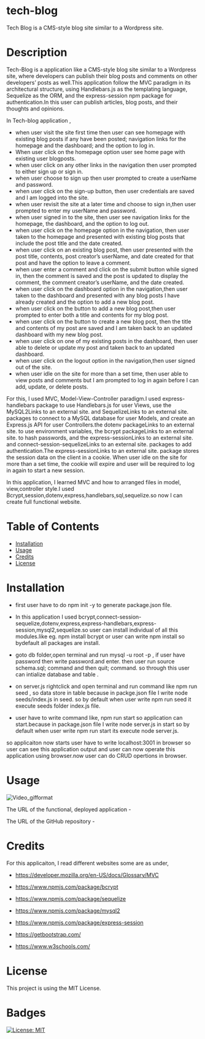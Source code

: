 # tech-blog

Tech Blog is a CMS-style blog site similar to a Wordpress site.

# Description

Tech-Blog is a application like a CMS-style blog site similar to a Wordpress site, where developers can publish their blog posts and comments on other developers’ posts as well.This application follow the MVC paradigm in its architectural structure, using Handlebars.js as the templating language, Sequelize as the ORM, and the express-session npm package for authentication.In this user can publish articles, blog posts, and their thoughts and opinions.

In Tech-blog application ,

- when user visit the site first time then user can see homepage with existing blog posts if any have been posted; navigation links for the homepage and the dashboard; and the option to log in.
- When user click on the homepage option user see home page with existing user blogposts.
- when user click on any other links in the navigation then user prompted to either sign up or sign in.
- when user choose to sign up then user prompted to create a userName and password.
- when user click on the sign-up button, then user credentials are saved and I am logged into the site.
- when user revisit the site at a later time and choose to sign in,then user prompted to enter my userName and password.
- when user signed in to the site, then user see navigation links for the homepage, the dashboard, and the option to log out.
- when user click on the homepage option in the navigation, then user taken to the homepage and presented with existing blog posts that include the post title and the date created.
- when user click on an existing blog post, then user presented with the post title, contents, post creator’s userName, and date created for that post and have the option to leave a comment.
- when user enter a comment and click on the submit button while signed in, then the comment is saved and the post is updated to display the comment, the comment creator’s userName, and the date created.
- when user click on the dashboard option in the navigation,then user taken to the dashboard and presented with any blog posts I have already created and the option to add a new blog post.
- when user click on the button to add a new blog post,then user prompted to enter both a title and contents for my blog post.
- when user click on the button to create a new blog post, then the title and contents of my post are saved and I am taken back to an updated dashboard with my new blog post.
- when user click on one of my existing posts in the dashboard, then user able to delete or update my post and taken back to an updated dashboard.
- when user click on the logout option in the navigation,then user signed out of the site.
- when user idle on the site for more than a set time, then user able to view posts and comments but I am prompted to log in again before I can add, update, or delete posts.

For this, I used MVC, Model-View-Controller paradigm.I used express-handlebars package to use Handlebars.js for user Views, use the MySQL2Links to an external site. and SequelizeLinks to an external site. packages to connect to a MySQL database for user Models, and create an Express.js API for user Controllers.the dotenv packageLinks to an external site. to use environment variables, the bcrypt packageLinks to an external site. to hash passwords, and the express-sessionLinks to an external site. and connect-session-sequelizeLinks to an external site. packages to add authentication.The express-sessionLinks to an external site. package stores the session data on the client in a cookie. When user idle on the site for more than a set time, the cookie will expire and user will be required to log in again to start a new session.

In this application, I learned MVC and how to arranged files in model, view,controller style.I used Bcrypt,session,dotenv,express,handlebars,sql,sequelize.so now I can create full functional website.

# Table of Contents

- [Installation](#installation)
- [Usage](#usage)
- [Credits](#credits)
- [License](#license)

# Installation

- first user have to do npm init -y to generate package.json file.

- In this application I used bcrypt,connect-session-sequelize,dotenv,express,express-handlebars,express-session,mysql2,sequelize.so user can install individual of all this modules.like eg. npm install bcrypt or user can write npm install so bydefault all packages are install.

- goto db folder,open terminal and run mysql -u root -p , if user have password then write password.and enter.
  then user run source schema.sql; command and then quit; command. so through this user can intialize database and table .

- on server.js rightclick and open terminal and run command like npm run seed , so data store in table because in packge.json file I write node seeds/index.js in seed. so by default when user write npm run seed it execute seeds folder index.js file.

- user have to write command like, npm run start so application can start.because in package.json file I write node server.js in start so by default when user write npm run start its execute node server.js.

so applicaiton now starts user have to write localhost:3001 in browser so user can see this application output and user can now operate this application using browser.now user can do CRUD opertions in browser.

# Usage

![Video_gifformat]()

The URL of the functional, deployed application -

The URL of the GitHub repository -

# Credits

For this applicaiton, I read different websites some are as under,

- https://developer.mozilla.org/en-US/docs/Glossary/MVC

- https://www.npmjs.com/package/bcrypt

- https://www.npmjs.com/package/sequelize

- https://www.npmjs.com/package/mysql2

- https://www.npmjs.com/package/express-session

- https://getbootstrap.com/

- https://www.w3schools.com/

# License

This project is using the MIT License.

# Badges

[![License: MIT](https://img.shields.io/badge/License-MIT-yellow.svg)](https://opensource.org/licenses/MIT)
